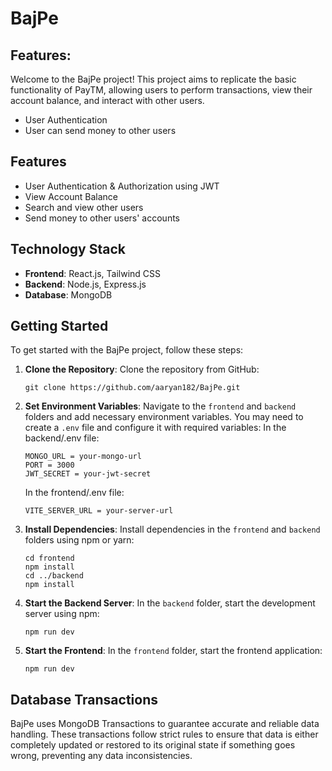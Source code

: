 # BajPe

## Features:
Welcome to the BajPe project! This project aims to replicate the basic functionality of PayTM, allowing users to perform transactions, view their account balance, and interact with other users.

- User Authentication
- User can send money to other users
## Features

- User Authentication & Authorization using JWT
- View Account Balance
- Search and view other users
- Send money to other users' accounts

## Technology Stack

- **Frontend**: React.js, Tailwind CSS
- **Backend**: Node.js, Express.js
- **Database**: MongoDB

## Getting Started

To get started with the BajPe project, follow these steps:

1. **Clone the Repository**: Clone the repository from GitHub:

   ```
   git clone https://github.com/aaryan182/BajPe.git
   ```

2. **Set Environment Variables**: Navigate to the `frontend` and `backend` folders and add necessary environment variables. You may need to create a `.env` file and configure it with required variables:
   In the backend/.env file:
   ```
   MONGO_URL = your-mongo-url
   PORT = 3000
   JWT_SECRET = your-jwt-secret
   ```
   In the frontend/.env file:
   ```
   VITE_SERVER_URL = your-server-url
   ```

3. **Install Dependencies**: Install dependencies in the `frontend` and `backend` folders using npm or yarn:

   ```
   cd frontend
   npm install
   cd ../backend
   npm install
   ```

4. **Start the Backend Server**: In the `backend` folder, start the development server using npm:

   ```
   npm run dev
   ```

5. **Start the Frontend**: In the `frontend` folder, start the frontend application:

   ```
   npm run dev
   ```

## Database Transactions

BajPe uses MongoDB Transactions to guarantee accurate and reliable data handling. These transactions follow strict rules to ensure that data is either completely updated or restored to its original state if something goes wrong, preventing any data inconsistencies.
